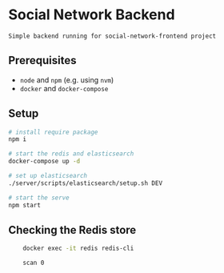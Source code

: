 # Social Network Backend
    Simple backend running for social-network-frontend project


## Prerequisites

- `node` and `npm` (e.g. using `nvm`)
- `docker` and `docker-compose`

## Setup

```sh
# install require package
npm i

# start the redis and elasticsearch
docker-compose up -d

# set up elasticsearch
./server/scripts/elasticsearch/setup.sh DEV

# start the serve
npm start


```

## Checking the Redis store
```sh
    docker exec -it redis redis-cli

    scan 0

 ```